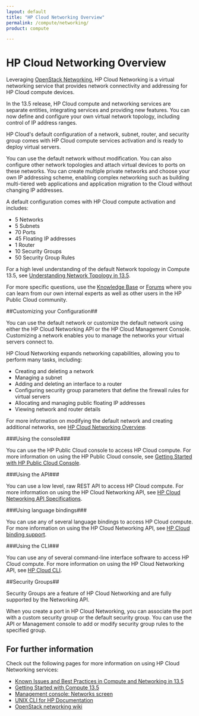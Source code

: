 ```yaml
---
layout: default
title: "HP Cloud Networking Overview"
permalink: /compute/networking/
product: compute

---
```

# HP Cloud Networking Overview #

<!-- <iframe src="http://player.vimeo.com/video/33922384?title=0&amp;byline=0&amp;portrait=0" width="580" height="420" frameborder="0"> </iframe> -->

Leveraging [OpenStack Networking](http://www.openstack.org/software/openstack-networking/), HP Cloud Networking is a virtual networking service that provides network connectivity and addressing for HP Cloud compute devices. 

In the 13.5 release, HP Cloud compute and networking services are separate entities, integrating services and providing new features. You can now define and configure your own virtual network topology, including control of IP address ranges.

HP Cloud's default configuration of a network, subnet, router, and security group comes with HP Cloud compute services activation and is ready to deploy virtual servers.

You can use the default network without modification. You can also configure other network topologies and attach virtual devices to ports on these networks. You can create multiple private networks and choose your own IP addressing scheme, enabling complex networking such as building multi-tiered web applications and application migration to the Cloud without changing IP addresses.

A default configuration comes with HP Cloud compute activation and includes:

- 5 Networks
- 5 Subnets
- 70 Ports
- 45 Floating IP addresses
- 1 Router
- 10 Security Groups
- 50 Security Group Rules

For a high level understanding of the default Network topology in Compute 13.5, see [Understanding Network Topology in 13.5](https://community.hpcloud.com/article/understanding-network-topology-135). 

For more specific questions, use the [Knowledge Base](https://community.hpcloud.com/search/knowledge/network) or [Forums](https://community.hpcloud.com/search/forum/network) where you can learn from our own internal experts as well as other users in the HP Public Cloud community.

##Customizing your Configuration##

You can use the default network or customize the default network using either the HP Cloud Networking API or the HP Cloud Management Console. Customizing a network enables you to manage the networks your virtual servers connect to.

HP Cloud Networking expands networking capabilities, allowing you to perform many tasks, including:

- Creating and deleting a network
- Managing a subnet
- Adding and deleting an interface to a router
- Configuring security group parameters that define the firewall rules for virtual servers
- Allocating and managing public floating IP addresses
- Viewing network and router details

For more information on modifying the default network and creating additional networks, see [HP Cloud Networking Overview](https://docs.hpcloud.com/compute/network-guide/).

###Using the console###

You can use the HP Public Cloud console to access HP Cloud compute. For more information on using the HP Public Cloud console, see [Getting Started with HP Public Cloud Console](http://docs.hpcloud.com/hpcloudconsole).


###Using the API###
 
You can use a low level, raw REST API to access HP Cloud compute. For more information on using the HP Cloud Networking API, see [HP Cloud Networking API Specifications](https://docs.hpcloud.com/api/v13/networking).


###Using language bindings###

You can use any of several language bindings to access HP Cloud compute. For more information on using the HP Cloud Networking API, see [HP Cloud binding support](http://docs.hpcloud.com/bindings/).

###Using the CLI###

You can use any of several command-line interface software to access HP Cloud compute. For more information on using the HP Cloud Networking API, see [HP Cloud CLI](http://docs.hpcloud.com/cli/).


##Security Groups##

Security Groups are a feature of HP Cloud Networking and are fully supported by the Networking API. 

When you create a port in HP Cloud Networking, you can associate the port with a custom security group or the default security group. You can use the API or Management console to add or modify security group rules to the specified group.

## For further information

Check out the following pages for more information on using HP Cloud Networking services:

- [Known Issues and Best Practices in Compute and Networking in 13.5](https://community.hpcloud.com/article/known-issues-and-best-practices-compute-and-networking-135)
- [Getting Started with Compute 13.5](https://community.hpcloud.com/article/getting-started-compute-135)
- [Management console: Networks screen](http://docs.hpcloud.com/mc/compute/networks/)
- [UNIX CLI for HP Documentation](http://docs.hpcloud.com/cli/unix)
- [OpenStack networking wiki](https://wiki.openstack.org/wiki/Quantum)